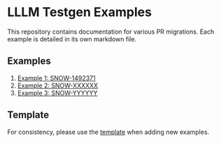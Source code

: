# LLLM Testgen Examples

This repository contains documentation for various PR migrations. Each example is detailed in its own markdown file.

## Examples

1. [Example 1: SNOW-1492371](./examples/SNOW-1492371)
2. [Example 2: SNOW-XXXXXX](./example-SNOW-XXXXXX.md)
3. [Example 3: SNOW-YYYYYY](./example-SNOW-YYYYYY.md)

## Template

For consistency, please use the [template](./template.md) when adding new examples.